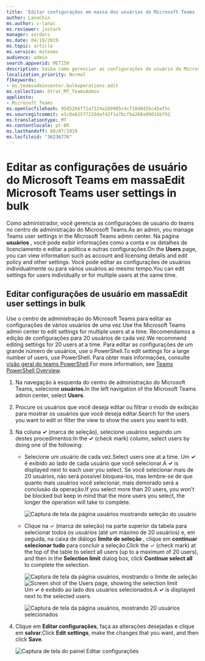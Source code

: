 ```yaml
---
title: 'Editar configurações em massa dos usuários do Microsoft Teams '
author: LanaChin
ms.author: v-lanac
ms.reviewer: jastark
manager: serdars
ms.date: 04/19/2019
ms.topic: article
ms.service: msteams
audience: admin
search.appverid: MET150
description: Saiba como gerenciar as configurações de usuário do Microsoft Teams em massa no centro de administração do Microsoft Teams.
localization_priority: Normal
f1keywords:
- ms.teamsadmincenter.bulkoperations.edit
ms.collection: Strat_MT_TeamsAdmin
appliesto:
- Microsoft Teams
ms.openlocfilehash: 9585266ff2af124a1b9985c4cf18d842bc45af5c
ms.sourcegitcommit: e1c8a62577229daf42f1a7bcfba268a9001bb791
ms.translationtype: MT
ms.contentlocale: pt-BR
ms.lasthandoff: 08/07/2019
ms.locfileid: "36236776"
---
```

# <a name="edit-microsoft-teams-user-settings-in-bulk"></a><span data-ttu-id="b1260-103">Editar as configurações de usuário do Microsoft Teams em massa</span><span class="sxs-lookup"><span data-stu-id="b1260-103">Edit Microsoft Teams user settings in bulk</span></span>

<span data-ttu-id="b1260-104">Como administrador, você gerencia as configurações de usuário do teams no centro de administração do Microsoft Teams.</span><span class="sxs-lookup"><span data-stu-id="b1260-104">As an admin, you manage Teams user settings in the Microsoft Teams admin center.</span></span> <span data-ttu-id="b1260-105">Na página **usuários** , você pode exibir informações como a conta e os detalhes de licenciamento e editar a política e outras configurações.</span><span class="sxs-lookup"><span data-stu-id="b1260-105">On the **Users** page, you can view information such as account and licensing details and edit policy and other settings.</span></span> <span data-ttu-id="b1260-106">Você pode editar as configurações de usuários individualmente ou para vários usuários ao mesmo tempo.</span><span class="sxs-lookup"><span data-stu-id="b1260-106">You can edit settings for users individually or for multiple users at the same time.</span></span>

## <a name="edit-user-settings-in-bulk"></a><span data-ttu-id="b1260-107">Editar configurações de usuário em massa</span><span class="sxs-lookup"><span data-stu-id="b1260-107">Edit user settings in bulk</span></span>

<span data-ttu-id="b1260-108">Use o centro de administração do Microsoft Teams para editar as configurações de vários usuários de uma vez.</span><span class="sxs-lookup"><span data-stu-id="b1260-108">Use the Microsoft Teams admin center to edit settings for multiple users at a time.</span></span> <span data-ttu-id="b1260-109">Recomendamos a edição de configurações para 20 usuários de cada vez.</span><span class="sxs-lookup"><span data-stu-id="b1260-109">We recommend editing settings for 20 users at a time.</span></span> <span data-ttu-id="b1260-110">Para editar as configurações de um grande número de usuários, use o PowerShell.</span><span class="sxs-lookup"><span data-stu-id="b1260-110">To edit settings for a large number of users, use PowerShell.</span></span> <span data-ttu-id="b1260-111">Para obter mais informações, consulte [visão geral do teams PowerShell](teams-powershell-overview.md).</span><span class="sxs-lookup"><span data-stu-id="b1260-111">For more information, see [Teams PowerShell Overview](teams-powershell-overview.md).</span></span>

1. <span data-ttu-id="b1260-112">Na navegação à esquerda do centro de administração do Microsoft Teams, selecione **usuários**.</span><span class="sxs-lookup"><span data-stu-id="b1260-112">In the left navigation of the Microsoft Teams admin center, select **Users**.</span></span>
2. <span data-ttu-id="b1260-113">Procure os usuários que você deseja editar ou filtrar o modo de exibição para mostrar os usuários que você deseja editar.</span><span class="sxs-lookup"><span data-stu-id="b1260-113">Search for the users you want to edit or filter the view to show the users you want to edit.</span></span>
3. <span data-ttu-id="b1260-114">Na coluna **&#x2713;** (marca de seleção), selecione usuários seguindo um destes procedimentos:</span><span class="sxs-lookup"><span data-stu-id="b1260-114">In the **&#x2713;** (check mark) column, select users by doing one of the following:</span></span>
    - <span data-ttu-id="b1260-115">Selecione um usuário de cada vez.</span><span class="sxs-lookup"><span data-stu-id="b1260-115">Select users one at a time.</span></span> <span data-ttu-id="b1260-116">Um **&#x2713;** é exibido ao lado de cada usuário que você selecionar.</span><span class="sxs-lookup"><span data-stu-id="b1260-116">A **&#x2713;** is displayed next to each user you select.</span></span> <span data-ttu-id="b1260-117">Se você selecionar mais de 20 usuários, não será possível bloquea-los, mas lembre-se de que quanto mais usuários você selecionar, mais demorado será a conclusão da operação.</span><span class="sxs-lookup"><span data-stu-id="b1260-117">If you select more than 20 users, you won't be blocked but keep in mind that the more users you select, the longer the operation will take to complete.</span></span>

        ![Captura de tela da página usuários mostrando seleção do usuário](media/bulk-edit-user-settings-select-users.png)

    - <span data-ttu-id="b1260-119">Clique na &#x2713; (marca de seleção) na parte superior da tabela para selecionar todos os usuários (até um máximo de 20 usuários) e, em seguida, na caixa de diálogo **limite de seleção** , clique em **continuar selecionar tudo** para concluir a seleção.</span><span class="sxs-lookup"><span data-stu-id="b1260-119">Click the &#x2713; (check mark) at the top of the table to select all users (up to a maximum of 20 users), and then in the **Selection limit** dialog box, click **Continue select all** to complete the selection.</span></span>

        <span data-ttu-id="b1260-120">![Captura de tela da página usuários, mostrando o limite de seleção](media/bulk-edit-user-settings-select-all-limit.png)</span><span class="sxs-lookup"><span data-stu-id="b1260-120">![Screen shot of the Users page, showing the selection limit](media/bulk-edit-user-settings-select-all-limit.png)</span></span> <br> <span data-ttu-id="b1260-121">Um **&#x2713;** é exibido ao lado dos usuários selecionados.</span><span class="sxs-lookup"><span data-stu-id="b1260-121">A **&#x2713;** is displayed next to the selected users.</span></span>

        ![Captura de tela da página usuários, mostrando 20 usuários selecionados](media/bulk-edit-user-settings-select-all.png)
4. <span data-ttu-id="b1260-123">Clique em **Editar configurações**, faça as alterações desejadas e clique em **salvar**.</span><span class="sxs-lookup"><span data-stu-id="b1260-123">Click **Edit settings**, make the changes that you want, and then click **Save**.</span></span>

    ![Captura de tela do painel Editar configurações](media/bulk-edit-user-settings-edit-settings.png)
